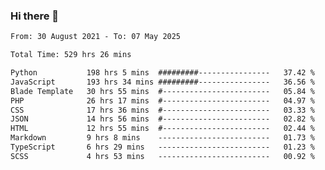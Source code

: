 ### Hi there 👋

<!--
**dominoto/dominoto** is a ✨ _special_ ✨ repository because its `README.md` (this file) appears on your GitHub profile.

Here are some ideas to get you started:

- 🔭 I’m currently working on ...
- 🌱 I’m currently learning ...
- 👯 I’m looking to collaborate on ...
- 🤔 I’m looking for help with ...
- 💬 Ask me about ...
- 📫 How to reach me: ...
- 😄 Pronouns: ...
- ⚡ Fun fact: ...
-->
<!--START_SECTION:waka-->

```txt
From: 30 August 2021 - To: 07 May 2025

Total Time: 529 hrs 26 mins

Python           198 hrs 5 mins  #########----------------   37.42 %
JavaScript       193 hrs 34 mins #########----------------   36.56 %
Blade Template   30 hrs 55 mins  #------------------------   05.84 %
PHP              26 hrs 17 mins  #------------------------   04.97 %
CSS              17 hrs 36 mins  #------------------------   03.33 %
JSON             14 hrs 56 mins  #------------------------   02.82 %
HTML             12 hrs 55 mins  #------------------------   02.44 %
Markdown         9 hrs 8 mins    -------------------------   01.73 %
TypeScript       6 hrs 29 mins   -------------------------   01.23 %
SCSS             4 hrs 53 mins   -------------------------   00.92 %
```

<!--END_SECTION:waka-->
